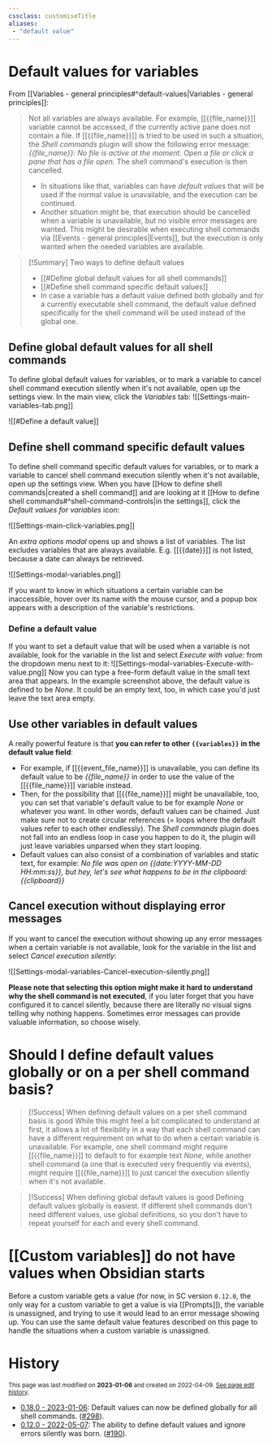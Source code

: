 ```yaml
---
cssclass: customiseTitle
aliases:
 - "default value"
---
```

# Default values for variables
From [[Variables - general principles#^default-values|Variables - general principles]]:
> Not all variables are always available. For example, [[{{file_name}}]] variable cannot be accessed, if the currently active pane does not contain a file. If [[{{file_name}}]] is tried to be used in such a situation, the *Shell commands* plugin will show the following error message: *{{file_name}}: No file is active at the moment. Open a file or click a pane that has a file open.* The shell command's execution is then cancelled.
> 
> - In situations like that, variables can have *default values* that will be used if the normal value is unavailable, and the execution can be continued.
> - Another situation might be, that execution should be cancelled when a variable is unavailable, but no visible error messages are wanted. This might be desirable when executing shell commands via [[Events - general principles|Events]], but the execution is only wanted when the needed variables are available.

> [!Summary] Two ways to define default values
> - [[#Define global default values for all shell commands]]
> - [[#Define shell command specific default values]]
> - In case a variable has a default value defined both globally and for a currently executable shell command, the default value defined specifically for the shell command will be used instead of the global one.

## Define global default values for all shell commands
To define global default values for variables, or to mark a variable to cancel shell command execution silently when it's not available, open up the settings view. In the main view, click the _Variables_ tab:
![[Settings-main-variables-tab.png]]

![[#Define a default value]]

## Define shell command specific default values
To define shell command specific default values for variables, or to mark a variable to cancel shell command execution silently when it's not available, open up the settings view. When you have [[How to define shell commands|created a shell command]] and are looking at it [[How to define shell commands#^shell-command-controls|in the settings]], click the *Default values for variables* icon:

![[Settings-main-click-variables.png]]

An *extra options modal* opens up and shows a list of variables. The list excludes variables that are always available. E.g. [[{{date}}]] is not listed, because a date can always be retrieved.

![[Settings-modal-variables.png]]

If you want to know in which situations a certain variable can be inaccessible, hover over its name with the mouse cursor, and a popup box appears with a description of the variable's restrictions.

### Define a default value
If you want to set a default value that will be used when a variable is not available, look for the variable in the list and select *Execute with value:* from the dropdown menu next to it:
![[Settings-modal-variables-Execute-with-value.png]]
Now you can type a free-form default value in the small text area that appears. In the example screenshot above, the default value is defined to be *None*. It could be an empty text, too, in which case you'd just leave the text area empty.

## Use other variables in default values
A really powerful feature is that **you can refer to other `{{variables}}` in the default value field**:
 - For example, if [[{{event_file_name}}]] is unavailable, you can define its default value to be *{{file_name}}* in order to use the value of the [[{{file_name}}]] variable instead.
 - Then, for the possibility that [[{{file_name}}]] might be unavailable, too, you can set that variable's default value to be for example *None* or whatever you want. In other words, default values can be chained. Just make sure not to create circular references (= loops where the default values refer to each other endlessly). The *Shell commands* plugin does not fall into an endless loop in case you happen to do it, the plugin will just leave variables unparsed when they start looping.
 - Default values can also consist of a combination of variables and static text, for example: *No file was open on {{date:YYYY-MM-DD HH:mm:ss}}, but hey, let's see what happens to be in the clipboard: {{clipboard}}*

## Cancel execution without displaying error messages
If you want to cancel the execution without showing up any error messages when a certain variable is not available, look for the variable in the list and select *Cancel execution silently*:

![[Settings-modal-variables-Cancel-execution-silently.png]]

**Please note that selecting this option might make it hard to understand why the shell command is not executed**, if you later forget that you have configured it to cancel silently, because there are literally no visual signs telling why nothing happens. Sometimes error messages can provide valuable information, so choose wisely.

# Should I define default values globally or on a per shell command basis?

> [!Success] When defining default values on a per shell command basis is good
While this might feel a bit complicated to understand at first, it allows a lot of flexibility in a way that each shell command can have a different requirement on what to do when a certain variable is unavailable. For example, one shell command might require [[{{file_name}}]] to default to for example text *None*, while another shell command (a one that is executed very frequently via events), might require [[{{file_name}}]] to just cancel the execution silently when it's not available.

> [!Success] When defining global default values is good
> Defining default values globally is easiest. If different shell commands don't need different values, use global definitions, so you don't have to repeat yourself for each and every shell command.
# [[Custom variables]] do not have values when Obsidian starts

Before a custom variable gets a value (for now, in SC version `0.12.0`, the only way for a custom variable to get a value is via [[Prompts]]), the variable is unassigned, and trying to use it would lead to an error message showing up. You can use the same default value features described on this page to handle the situations when a custom variable is unassigned.

# History
<small>This page was last modified on <strong>2023-01-06</strong> and created on 2022-04-09. <a href="https://github.com/Taitava/obsidian-shellcommands-documentation/commits/main/./Variables/Default%20values.md">See page edit history</a>.</small>
- [0.18.0 - 2023-01-06](https://github.com/Taitava/obsidian-shellcommands/blob/main/CHANGELOG.md#0180---2023-01-06): Default values can now be defined globally for all shell commands. ([#298](https://github.com/Taitava/obsidian-shellcommands/issues/298)).
- [0.12.0 - 2022-05-07](https://github.com/Taitava/obsidian-shellcommands/blob/main/CHANGELOG.md#0120---2022-05-07): The ability to define default values and ignore errors silently was born. ([#190](https://github.com/Taitava/obsidian-shellcommands/issues/190)).